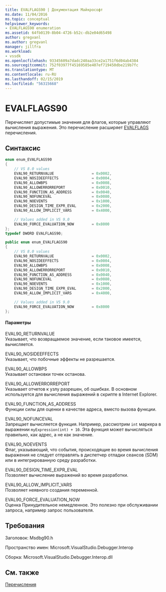 ```yaml
---
title: EVALFLAGS90 | Документация Майкрософт
ms.date: 11/04/2016
ms.topic: conceptual
helpviewer_keywords:
- EVALFLAGS90 enumeration
ms.assetid: 64fb0139-8b04-4726-b52c-db2e04d65498
author: gregvanl
ms.author: gregvanl
manager: jillfra
ms.workload:
- vssdk
ms.openlocfilehash: 93345609a7dadc240aa33ce2a1751f6d04ab4384
ms.sourcegitcommit: 752f03977f45169585e407ef719450dbe219b7fc
ms.translationtype: MT
ms.contentlocale: ru-RU
ms.lasthandoff: 02/15/2019
ms.locfileid: "56315668"
---
```

# <a name="evalflags90"></a>EVALFLAGS90
Перечисляет допустимые значения для флагов, которые управляют вычисления выражения. Это перечисление расширяет [EVALFLAGS](../../../extensibility/debugger/reference/evalflags.md) перечисления.

## <a name="syntax"></a>Синтаксис

```cpp
enum enum_EVALFLAGS90
{
    // VS 8.0 values
    EVAL90_RETURNVALUE                 = 0x0002,
    EVAL90_NOSIDEEFFECTS               = 0x0004,
    EVAL90_ALLOWBPS                    = 0x0008,
    EVAL90_ALLOWERRORREPORT            = 0x0010,
    EVAL90_FUNCTION_AS_ADDRESS         = 0x0040,
    EVAL90_NOFUNCEVAL                  = 0x0080,
    EVAL90_NOEVENTS                    = 0x1000,
    EVAL90_DESIGN_TIME_EXPR_EVAL       = 0x2000,
    EVAL90_ALLOW_IMPLICIT_VARS         = 0x4000,

    // Values added in VS 9.0
    EVAL90_FORCE_EVALUATION_NOW        = 0x8000
};
typedef DWORD EVALFLAGS90;
```

```csharp
public enum enum_EVALFLAGS90
{
    // VS 8.0 values
    EVAL90_RETURNVALUE                 = 0x0002,
    EVAL90_NOSIDEEFFECTS               = 0x0004,
    EVAL90_ALLOWBPS                    = 0x0008,
    EVAL90_ALLOWERRORREPORT            = 0x0010,
    EVAL90_FUNCTION_AS_ADDRESS         = 0x0040,
    EVAL90_NOFUNCEVAL                  = 0x0080,
    EVAL90_NOEVENTS                    = 0x1000,
    EVAL90_DESIGN_TIME_EXPR_EVAL       = 0x2000,
    EVAL90_ALLOW_IMPLICIT_VARS         = 0x4000,

    // Values added in VS 9.0
    EVAL90_FORCE_EVALUATION_NOW        = 0x8000
};
```

#### <a name="parameters"></a>Параметры
EVAL90_RETURNVALUE  
Указывает, что возвращаемое значение, если таковое имеется, вычисляется.

EVAL90_NOSIDEEFFECTS  
Указывает, что побочные эффекты не разрешается.

EVAL90_ALLOWBPS  
Указывает остановки точек останова.

EVAL90_ALLOWERRORREPORT  
Указывает отчетов к узлу разрешен, об ошибках. В основном используется для вычисления выражений в скрипте в Internet Explorer.

EVAL90_FUNCTION_AS_ADDRESS  
Функции силы для оценки в качестве адреса, вместо вызова функции.

EVAL90_NOFUNCEVAL  
Запрещает вычисляется функция. Например, рассмотрим `int` маркера в выражении `myExpression(int) + 10`. Эта функция может вычисляться правильно, как адрес, а не как значение.

EVAL90_NOEVENTS  
Флаг, указывающий, что события, происходящие во время вычисления выражения не следует отправлять в диспетчер отладки сеансов (SDM) или в интегрированную среду разработки.

EVAL90_DESIGN_TIME_EXPR_EVAL  
Позволяет вычисление выражений во время разработки.

EVAL90_ALLOW_IMPLICIT_VARS  
Позволяет неявного создания переменной.

EVAL90_FORCE_EVALUATION_NOW  
Оценка Принудительное немедленное. Это полезно при обслуживании запроса, например запрос пользователя.

## <a name="requirements"></a>Требования
Заголовок: Msdbg90.h

Пространство имен: Microsoft.VisualStudio.Debugger.Interop

Сборка: Microsoft.VisualStudio.Debugger.Interop.dll

## <a name="see-also"></a>См. также
[Перечисления](../../../extensibility/debugger/reference/enumerations-visual-studio-debugging.md)
